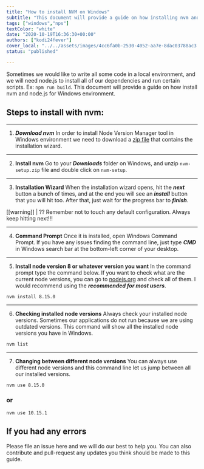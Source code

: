 ```yaml
---
title: "How to install NVM on Windows"
subtitle: "This document will provide a guide on how installing nvm and node.js for Windows environment"
tags: ["windows","nps"]
textColor: "white"
date: "2020-10-19T16:36:30+00:00"
authors: ["kodi24fever"]
cover_local: "../../assets/images/4cc6fa0b-2530-4052-aa7e-8dac03788ac3.png"
status: "published"

---
```


Sometimes we would like to write all some code in a local environment, and we will need node.js to install all of our dependencies and run certain scripts. Ex: ```npm run build```.
This document will provide a guide on how install nvm and node.js for Windows environment.
  
## Steps to install with nvm:
***
1. ***Download nvm*** 
In order to install Node Version Manager tool in Windows environment we need to download a [zip file](https://github.com/coreybutler/nvm-windows/releases/download/1.1.7/nvm-setup.zip) that contains the installation wizard.
***
  2. **Install nvm**
  Go to your ***Downloads*** folder on Windows, and unzip ```nvm-setup.zip``` file and double click on ```nvm-setup```.
  ***
  
  3. **Installation Wizard**
 When the installation wizard opens, hit the ***next*** button a bunch of times, and at the end you will see an ***install*** button that you will hit too. After that, just wait for the progress bar to ***finish***. 
 
[[warning]] | ?? Remember not to touch any default configuration. Always keep hitting next!!!
***
  4. **Command Prompt**
Once it is installed, open Windows Command Prompt. If you have any issues finding the command line, just type ***CMD*** in Windows search bar at the bottom-left corner of your desktop. 
***

5. **Install node version 8 or whatever version you want**
In the command prompt type the command below. If you want to check what are the current node versions, you can go to [nodejs.org](https://nodejs.org/en/) and check all of them. I would recommend using the ***recommended for most users***.
```
nvm install 8.15.0
```
***
6. **Checking installed node versions**
Always check your installed node versions. Sometimes our applications do not run because we are using outdated versions. This command will show all the installed node versions you have in Windows.
```
nvm list
```
  ***
  
  7. **Changing between different node versions**
  You can always use different node versions and this command line let us jump between all our installed versions.
  ```
  nvm use 8.15.0
  ```
  ### or
  ```
  nvm use 10.15.1
  ```
 ## If you had any errors
 
 Please file an issue here and we will do our best to help you. You can also contribute and pull-request any updates you think should be made to this guide.
